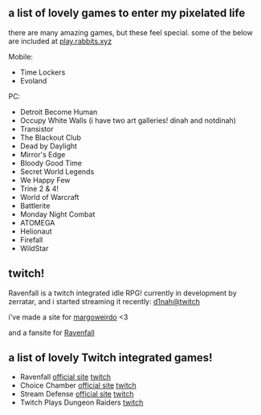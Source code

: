 ## a list of lovely games to enter my pixelated life

there are many amazing games, but these feel special. some of the below are included at [play.rabbits.xyz](https://play.rabbits.xyz/)

Mobile:
- Time Lockers
- Evoland

PC:
- Detroit Become Human
- Occupy White Walls (i have two art galleries! dinah and notdinah)
- Transistor
- The Blackout Club
- Dead by Daylight
- Mirror's Edge
- Bloody Good Time
- Secret World Legends
- We Happy Few
- Trine 2 & 4!
- World of Warcraft
- Battlerite
- Monday Night Combat
- ATOMEGA
- Helionaut
- Firefall
- WildStar

## twitch! 

Ravenfall is a twitch integrated idle RPG! currently in development by zerratar, and i started streaming it recently: [d1nah@twitch](https://twitch.tv/d1nah)

i've made a site for [margoweirdo](https://pleasance.github.io/margoweirdo/) <3

and a fansite for [Ravenfall](https://ravenfall.rabbits.xyz/)

## a list of lovely Twitch integrated games!
- Ravenfall [official site](https://www.ravenfall.stream/) [twitch](https://twitch.tv/zerratar)
- Choice Chamber [official site](https://choicechamber.com/) [twitch](https://www.twitch.tv/directory/game/choice%20chamber)
- Stream Defense [official site](http://www.streamdefense.com/) [twitch](https://www.twitch.tv/archonthewizard)
- Twitch Plays Dungeon Raiders [twitch](https://www.twitch.tv/room_001)
